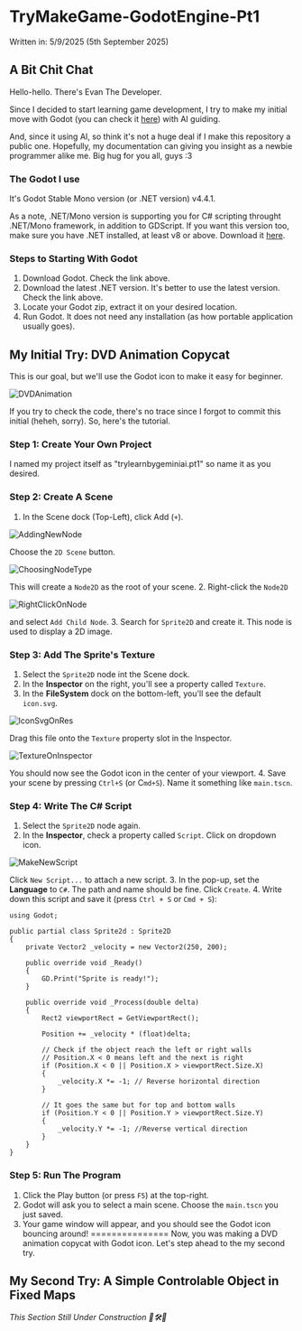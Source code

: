 # TryMakeGame-GodotEngine-Pt1
Written in: 5/9/2025 (5th September 2025)

## A Bit Chit Chat
Hello-hello. There's Evan The Developer.

Since I decided to start learning game development, I try to make my initial move with Godot (you can check it [here](https://godotengine.org/)) with AI guiding.

And, since it using AI, so think it's not a huge deal if I make this repository a public one. Hopefully, my documentation can giving you insight as a newbie programmer alike me. Big hug for you all, guys :3

### The Godot I use
It's Godot Stable Mono version (or .NET version) v4.4.1.

As a note, .NET/Mono version is supporting you for C# scripting throught .NET/Mono framework, in addition to GDScript. If you want this version too, make sure you have .NET installed, at least v8 or above. Download it [here](https://dotnet.microsoft.com/en-us/download).

### Steps to Starting With Godot
1. Download Godot. Check the link above.
2. Download the latest .NET version. It's better to use the latest version. Check the link above.
3. Locate your Godot zip, extract it on your desired location.
4. Run Godot. It does not need any installation (as how portable application usually goes).

## My Initial Try: DVD Animation Copycat
This is our goal, but we'll use the Godot icon to make it easy for beginner.

![DVDAnimation](/documentation-assets/dvd-logo.gif)

If you try to check the code, there's no trace since I forgot to commit this initial (heheh, sorry). So, here's the tutorial.

### Step 1: Create Your Own Project
I named my project itself as "trylearnbygeminiai.pt1" so name it as you desired.

### Step 2: Create A Scene
1. In the Scene dock (Top-Left), click Add (`+`).

![AddingNewNode](/documentation-assets/AddingNewParentNode.png)

Choose the `2D Scene` button.

![ChoosingNodeType](/documentation-assets/ChoosingNodeType.png)

This will create a `Node2D` as the root of your scene.
2. Right-click the `Node2D`

![RightClickOnNode](/documentation-assets/RightClickOnNode.png)

and select `Add Child Node`.
3. Search for `Sprite2D` and create it. This node is used to display a 2D image.

### Step 3: Add The Sprite's Texture
1. Select the `Sprite2D` node int the Scene dock.
2. In the **Inspector** on the right, you'll see a property called `Texture`.
3. In the **FileSystem** dock on the bottom-left, you'll see the default `icon.svg`.

![IconSvgOnRes](/documentation-assets/IconSvgOnrRes.png)

Drag this file onto the `Texture` property slot in the Inspector.

![TextureOnInspector](/documentation-assets/TextureOnInspector.png)

You should now see the Godot icon in the center of your viewport.
4. Save your scene by pressing `Ctrl+S` (or C`md+S`). Name it something like `main.tscn`.

### Step 4: Write The C# Script
1. Select the `Sprite2D` node again.
2. In the **Inspector**, check a property called `Script`. Click on dropdown icon.

![MakeNewScript](/documentation-assets/MakeNewScript.png)

Click `New Script...` to attach a new script.
3. In the pop-up, set the **Language** to `C#`. The path and name should be fine. Click `Create`.
4. Write down this script and save it (press `Ctrl + S` or `Cmd + S`):
```
using Godot;

public partial class Sprite2d : Sprite2D
{
	private Vector2 _velocity = new Vector2(250, 200);
	
	public override void _Ready()
	{
		GD.Print("Sprite is ready!");
	}
	
	public override void _Process(double delta)
	{
		Rect2 viewportRect = GetViewportRect();
		
		Position += _velocity * (float)delta;
		
		// Check if the object reach the left or right walls
		// Position.X < 0 means left and the next is right
		if (Position.X < 0 || Position.X > viewportRect.Size.X)
		{
			_velocity.X *= -1; // Reverse horizontal direction
		}
		
		// It goes the same but for top and bottom walls
		if (Position.Y < 0 || Position.Y > viewportRect.Size.Y)
		{
			_velocity.Y *= -1; //Reverse vertical direction
		}
	}
}
```
### Step 5: Run The Program
1. Click the Play button (or press `F5`) at the top-right.
2. Godot will ask you to select a main scene. Choose the `main.tscn` you just saved.
3. Your game window will appear, and you should see the Godot icon bouncing around!
===============
Now, you was making a DVD animation copycat with Godot icon. Let's step ahead to the my second try.

## My Second Try: A Simple Controlable Object in Fixed Maps
*This Section Still Under Construction 🚧🛠️👷*